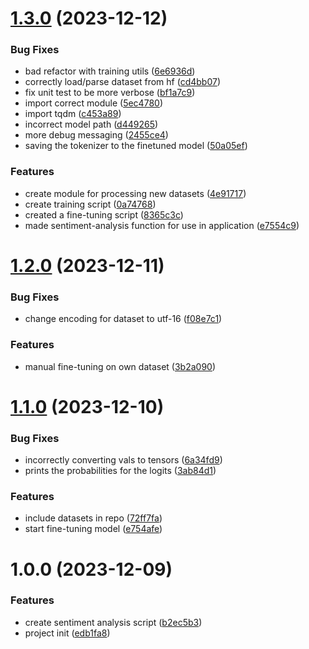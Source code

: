 # [1.3.0](https://github.com/notzune/trading-algorithm/compare/v1.2.0...v1.3.0) (2023-12-12)

### Bug Fixes

* bad refactor with training
  utils ([6e6936d](https://github.com/notzune/trading-algorithm/commit/6e6936db4d103cdd3b98100e7cf3706423ed58c0))
* correctly load/parse dataset from
  hf ([cd4bb07](https://github.com/notzune/trading-algorithm/commit/cd4bb076f3d1938f910b1e35191d1c170a12f3e3))
* fix unit test to be more
  verbose ([bf1a7c9](https://github.com/notzune/trading-algorithm/commit/bf1a7c901a13d3826de277c9e08fe28c6c492776))
* import correct
  module ([5ec4780](https://github.com/notzune/trading-algorithm/commit/5ec4780ff1ad8bf5869613c8a47dcbf418155b25))
* import tqdm ([c453a89](https://github.com/notzune/trading-algorithm/commit/c453a89e5ed5646fde8e2eae3858c9855d416c64))
* incorrect model
  path ([d449265](https://github.com/notzune/trading-algorithm/commit/d449265777e17c148593fb5f000beca80ae1118b))
* more debug
  messaging ([2455ce4](https://github.com/notzune/trading-algorithm/commit/2455ce470e9ef121b7d9375cd3cdd0ba5ebca93a))
* saving the tokenizer to the finetuned
  model ([50a05ef](https://github.com/notzune/trading-algorithm/commit/50a05ef48299da5a31c50753c67c501aef974611))

### Features

* create module for processing new
  datasets ([4e91717](https://github.com/notzune/trading-algorithm/commit/4e9171779579c7b7acbad5c9046a3a67a145d6b1))
* create training
  script ([0a74768](https://github.com/notzune/trading-algorithm/commit/0a74768d424c884825e3df3dc40604e021e2beec))
* created a fine-tuning
  script ([8365c3c](https://github.com/notzune/trading-algorithm/commit/8365c3c08f4a230283ee444362ad2d5675375f26))
* made sentiment-analysis function for use in
  application ([e7554c9](https://github.com/notzune/trading-algorithm/commit/e7554c9bba49001f1c357bdae7856568cb59d40c))

# [1.2.0](https://github.com/notzune/trading-algorithm/compare/v1.1.0...v1.2.0) (2023-12-11)

### Bug Fixes

* change encoding for dataset to
  utf-16 ([f08e7c1](https://github.com/notzune/trading-algorithm/commit/f08e7c1b77210ed330907ee4395092f9f7dfc058))

### Features

* manual fine-tuning on own
  dataset ([3b2a090](https://github.com/notzune/trading-algorithm/commit/3b2a090f8dbe761c5e2d58ffbcedb2c582fb09d7))

# [1.1.0](https://github.com/notzune/trading-algorithm/compare/v1.0.0...v1.1.0) (2023-12-10)

### Bug Fixes

* incorrectly converting vals to
  tensors ([6a34fd9](https://github.com/notzune/trading-algorithm/commit/6a34fd95a4e3cccf019b47e545bff674cf747987))
* prints the probabilities for the
  logits ([3ab84d1](https://github.com/notzune/trading-algorithm/commit/3ab84d143b38c2c89e72094cce11fd237fc545f3))

### Features

* include datasets in
  repo ([72ff7fa](https://github.com/notzune/trading-algorithm/commit/72ff7fa54eb987335231603ba378133ac06acae8))
* start fine-tuning
  model ([e754afe](https://github.com/notzune/trading-algorithm/commit/e754afed47db3ea3f4ff15c49277b36afe914687))

# 1.0.0 (2023-12-09)

### Features

* create sentiment analysis
  script ([b2ec5b3](https://github.com/notzune/trading-algorithm/commit/b2ec5b33491b67944cfe58a7c2673b6095803bc4))
* project init ([edb1fa8](https://github.com/notzune/trading-algorithm/commit/edb1fa8c926af8e387dfd742d70b378234c27f2b))
